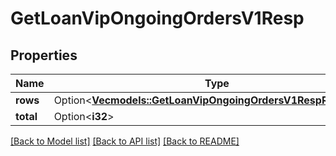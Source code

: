 # GetLoanVipOngoingOrdersV1Resp

## Properties

Name | Type | Description | Notes
------------ | ------------- | ------------- | -------------
**rows** | Option<[**Vec<models::GetLoanVipOngoingOrdersV1RespRowsInner>**](GetLoanVipOngoingOrdersV1Resp_rows_inner.md)> |  | [optional]
**total** | Option<**i32**> |  | [optional]

[[Back to Model list]](../README.md#documentation-for-models) [[Back to API list]](../README.md#documentation-for-api-endpoints) [[Back to README]](../README.md)


